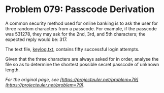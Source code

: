 # Problem 079: Passcode Derivation

A common security method used for online banking is to ask the user for three random characters from a passcode. For example, if the passcode was 531278, they may ask for the 2nd, 3rd, and 5th characters; the expected reply would be: 317.

The text file, [keylog.txt](./keylog.txt), contains fifty successful login attempts.

Given that the three characters are always asked for in order, analyse the file so as to determine the shortest possible secret passcode of unknown length.

*For the original page, see [https://projecteuler.net/problem=79](https://projecteuler.net/problem=79).*
